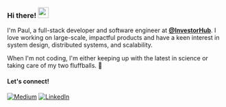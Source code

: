 ### Hi there! <img src="https://emojis.slackmojis.com/emojis/images/1536351075/4594/blob-wave.gif" width="25"/>

I'm Paul, a full-stack developer and software engineer at [**@InvestorHub**](https://github.com/FreshXYZ). I love working on large-scale, impactful products and have a keen interest in system design, distributed systems, and scalability.

When I'm not coding, I'm either keeping up with the latest in science or taking care of my two fluffballs. 🐶

#### Let's connect!
[<img alt="Medium" src="https://img.shields.io/badge/Medium-%23000000.svg?&style=for-the-badge&logo=Medium&logoColor=white" />](https://medium.com/@ispaulle)
[<img alt="LinkedIn" src="https://img.shields.io/badge/LinkedIn-%230E76A8.svg?&style=for-the-badge&logo=LinkedIn&logoColor=white" />](https://linkedin.com/in/plle)


<!--- [<img alt="X" src="https://img.shields.io/badge/Twitter-1DA1F2?style=for-the-badge&logo=twitter&logoColor=white" />](https://x.com/ispaulle) -->
